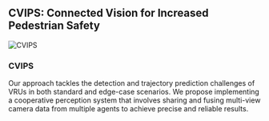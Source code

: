 ## CVIPS: Connected Vision for Increased Pedestrian Safety


![CVIPS](figs/Scenario1.png)
### CVIPS

Our approach tackles the detection and trajectory prediction challenges of VRUs in both standard and edge-case scenarios. We propose implementing a cooperative perception system that involves sharing and fusing multi-view camera data from multiple agents to achieve precise and reliable results. 